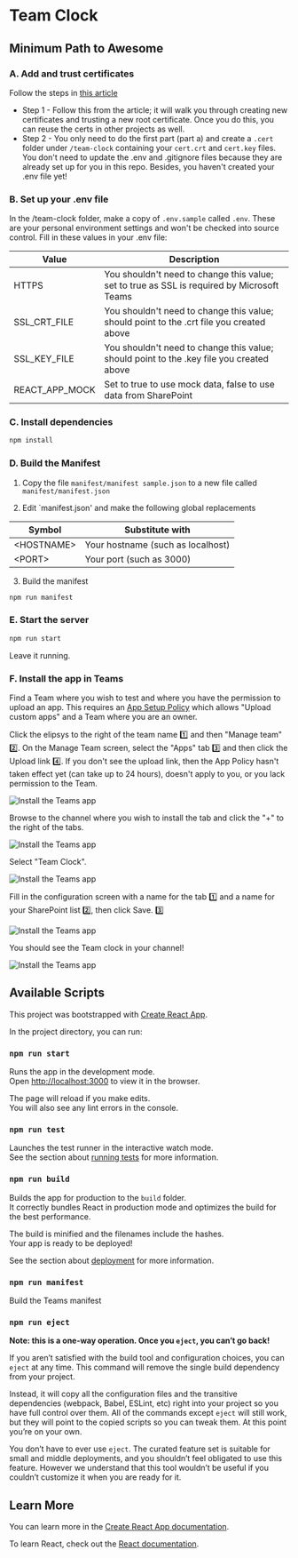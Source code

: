 # Team Clock

## Minimum Path to Awesome

### A. Add and trust certificates

Follow the steps in [this article](https://bob1german.com/2020/10/17/setting-up-ssl-for-tabs-in-the-teams-toolkit-for-visual-studio-code/)
 * Step 1 - Follow this from the article; it will walk you through creating new certificates and trusting a new root certificate. Once you do this, you can reuse the certs in other projects as well.
 * Step 2 - You only need to do the first part (part a) and create a `.cert` folder under `/team-clock` containing your `cert.crt` and `cert.key` files. You don't need to update the .env and .gitignore files because they are already set up for you in this repo. Besides, you haven't created your .env file yet!

### B. Set up your .env file

In the /team-clock folder, make a copy of `.env.sample` called `.env`. These are your personal environment settings and won't be checked into source control. Fill in these values in your .env file:

| Value | Description |
|---|---|
| HTTPS | You shouldn't need to change this value; set to true as SSL is required by Microsoft Teams |
| SSL_CRT_FILE | You shouldn't need to change this value; should point to the .crt file you created above |
| SSL_KEY_FILE | You shouldn't need to change this value; should point to the .key file you created above |
| REACT_APP_MOCK | Set to true to use mock data, false to use data from SharePoint |

### C. Install dependencies

~~~bash
npm install
~~~

### D. Build the Manifest

1. Copy the file `manifest/manifest sample.json` to a new file called `manifest/manifest.json`

2. Edit `manifest.json' and make the following global replacements

| Symbol | Substitute with |
|-----|-----|
| &lt;HOSTNAME&gt; | Your hostname (such as localhost) |
| &lt;PORT&gt; | Your port (such as 3000) |

3. Build the manifest

~~~bash
npm run manifest
~~~

### E. Start the server

~~~bash
npm run start
~~~

Leave it running.
### F. Install the app in Teams

Find a Team where you wish to test and where you have the permission to upload an app. This requires an [App Setup Policy](https://docs.microsoft.com/en-us/MicrosoftTeams/teams-app-setup-policies) which allows "Upload custom apps" and a Team where you are an owner.

Click the elipsys to the right of the team name 1️⃣ and then "Manage team" 2️⃣. On the Manage Team screen, select the "Apps" tab 3️⃣ and then click the Upload link 4️⃣. If you don't see the upload link, then the App Policy hasn't taken effect yet (can take up to 24 hours), doesn't apply to you, or you lack permission to the Team.

![Install the Teams app](./docs/images/NewToolchain-InstallManifest-01.png)

Browse to the channel where you wish to install the tab and click the "+" to the right of the tabs.

![Install the Teams app](./docs/images/NewToolchain-InstallManifest-02.png)

Select "Team Clock".

![Install the Teams app](./docs/images/NewToolchain-InstallManifest-03.png)

Fill in the configuration screen with a name for the tab 1️⃣ and a name for your SharePoint list 2️⃣, then click Save. 3️⃣

![Install the Teams app](./docs/images/NewToolchain-InstallManifest-04.png)

You should see the Team clock in your channel!

![Install the Teams app](./docs/images/NewToolchain-InstallManifest-05.png)


## Available Scripts

This project was bootstrapped with [Create React App](https://github.com/facebook/create-react-app).

In the project directory, you can run:

### `npm run start`

Runs the app in the development mode.\
Open [http://localhost:3000](http://localhost:3000) to view it in the browser.

The page will reload if you make edits.\
You will also see any lint errors in the console.

### `npm run test`

Launches the test runner in the interactive watch mode.\
See the section about [running tests](https://facebook.github.io/create-react-app/docs/running-tests) for more information.

### `npm run build`

Builds the app for production to the `build` folder.\
It correctly bundles React in production mode and optimizes the build for the best performance.

The build is minified and the filenames include the hashes.\
Your app is ready to be deployed!

See the section about [deployment](https://facebook.github.io/create-react-app/docs/deployment) for more information.

### `npm run manifest`

Build the Teams manifest
### `npm run eject`

**Note: this is a one-way operation. Once you `eject`, you can’t go back!**

If you aren’t satisfied with the build tool and configuration choices, you can `eject` at any time. This command will remove the single build dependency from your project.

Instead, it will copy all the configuration files and the transitive dependencies (webpack, Babel, ESLint, etc) right into your project so you have full control over them. All of the commands except `eject` will still work, but they will point to the copied scripts so you can tweak them. At this point you’re on your own.

You don’t have to ever use `eject`. The curated feature set is suitable for small and middle deployments, and you shouldn’t feel obligated to use this feature. However we understand that this tool wouldn’t be useful if you couldn’t customize it when you are ready for it.

## Learn More

You can learn more in the [Create React App documentation](https://facebook.github.io/create-react-app/docs/getting-started).

To learn React, check out the [React documentation](https://reactjs.org/).
